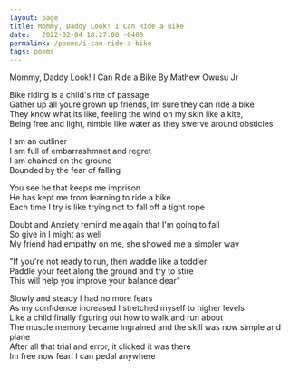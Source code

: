 ```yaml
---
layout: page
title: Mommy, Daddy Look! I Can Ride a Bike
date:   2022-02-04 18:27:00 -0400
permalink: /poems/i-can-ride-a-bike
tags: poems
---
```


Mommy, Daddy Look! I Can Ride a Bike
By Mathew Owusu Jr   
  
Bike riding is a child's rite of passage  
Gather up all youre grown up friends, Im sure they can ride a bike  
They know what its like, feeling the wind on my skin like a kite,   
Being free and light, nimble like water as they swerve around obsticles  
  
I am an outliner  
I am full of embarrashmnet and regret  
I am chained on the ground  
Bounded by the fear of falling  
  
You see he that keeps me imprison  
He has kept me from learning to ride a bike   
Each time I try is like trying not to fall off a tight rope  
  
Doubt and Anxiety remind me again that I'm going to fail  
So give in I might as well  
My friend had empathy on me, she showed me a simpler way  
  
"If you're not ready to run, then waddle like a toddler  
Paddle your feet along the ground and try to stire  
This will help you improve your balance dear"  
  
Slowly and steady I had no more fears  
As my confidence increased I stretched myself to higher levels  
Like a child finally figuring out how to walk and run about  
The muscle memory became ingrained and the skill was now simple and plane  
After all that trial and error, it clicked it was there  
Im free now fear! I can pedal anywhere  